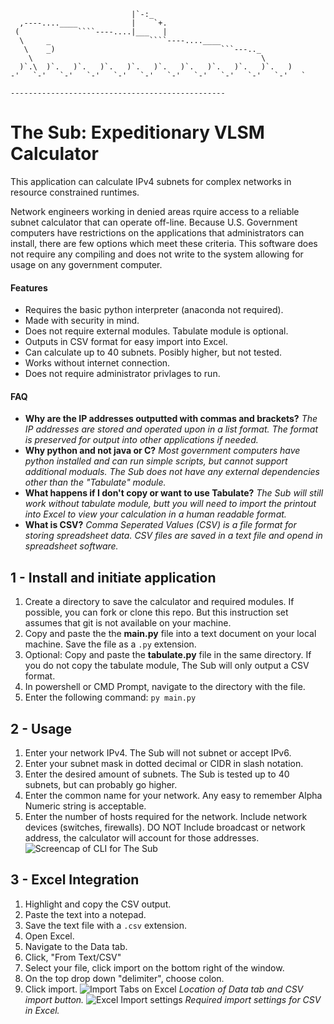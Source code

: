 `````                     
                           |`-:_
  ,----....____            |    `+.
 (             ````----....|___   |
  \     _                      ````----....____
   \    _)                                     ```---.._
    \                                                   \
  )`.\  )`.   )`.   )`.   )`.   )`.   )`.   )`.   )`.   )`.   )
-'   `-'   `-'   `-'   `-'   `-'   `-'   `-'   `-'   `-'   `-'   `

------------------------------------------------
`````
# The Sub: Expeditionary VLSM Calculator
This application can calculate IPv4 subnets for complex networks in resource constrained runtimes.

Network engineers working in denied areas rquire access to a reliable subnet calculator that can operate off-line. Because U.S. Government computers have restrictions on the applications that administrators can install, there are few options which meet these criteria. 
This software does not require any compiling and does not write to the system allowing for usage on any government computer.
#### Features
- Requires the basic python interpreter (anaconda not required).
- Made with security in mind.
- Does not require external modules. Tabulate module is optional.
- Outputs in CSV format for easy import into Excel.
- Can calculate up to 40 subnets. Posibly higher, but not tested.
- Works without internet connection.
- Does not require administrator privlages to run.

#### FAQ
- **Why are the IP addresses outputted with commas and brackets?** _The IP addresses are stored and operated upon in a list format. The format is preserved for output into other applications if needed._
- **Why python and not java or C?** _Most government computers have python installed and can run simple scripts, but cannot support additional moduals. The Sub does not have any external dependencies other than the "Tabulate" module._
- **What happens if I don't copy or want to use Tabulate?** _The Sub will still work without tabulate module, butt you will need to import the printout into Excel to view your calculation in a human readable format._
- **What is CSV?** _Comma Seperated Values (CSV) is a file format for storing spreadsheet data. CSV files are saved in a text file and opend in spreadsheet software._

## 1 - Install and initiate application
1) Create a directory to save the calculator and required modules. If possible, you can fork or clone this repo. But this instruction set assumes that git is not available on your machine.
2) Copy and paste the the **main.py** file into a text document on your local machine. Save the file as a ```.py``` extension.
3) Optional: Copy and paste the **tabulate.py** file in the same directory. If you do not copy the tabulate module, The Sub will only output a CSV format.
4) In powershell or CMD Prompt, navigate to the directory with the file.
5) Enter the following command:
```py main.py```

## 2 - Usage
1) Enter your network IPv4. The Sub will not subnet or accept IPv6.
2) Enter your subnet mask in dotted decimal or CIDR in slash notation.
3) Enter the desired amount of subnets. The Sub is tested up to 40 subnets, but can probably go higher.
4) Enter the common name for your network. Any easy to remember Alpha Numeric string is acceptable.
5) Enter the number of hosts required for the network. Include network devices (switches, firewalls). DO NOT Include broadcast or network address, the calculator will account for those addresses.
![Screencap of CLI for The Sub](https://github.com/TheMagicNacho/subnet/blob/master/archive/img/screencap_v2.PNG)

## 3 - Excel Integration
1) Highlight and copy the CSV output.
2) Paste the text into a notepad.
3) Save the text file with a ```.csv``` extension.
4) Open Excel.
5) Navigate to the Data tab.
6) Click, "From Text/CSV"
7) Select your file, click import on the bottom right of the window.
8) On the top drop down "delimiter", choose colon.
9) Click import. 
![Import Tabs on Excel](https://github.com/TheMagicNacho/subnet/blob/master/archive/img/excel_screencap.PNG)
_Location of Data tab and CSV import button._
![Excel Import settings](https://github.com/TheMagicNacho/subnet/blob/master/archive/img/import.PNG)
_Required import settings for CSV in Excel._



